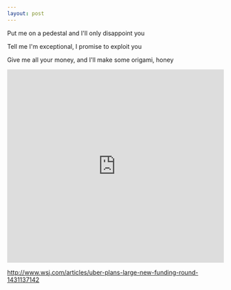 ```yaml
---
layout: post
---
```


Put me on a pedestal and I'll only disappoint you

Tell me I'm exceptional, I promise to exploit you

Give me all your money, and I'll make some origami, honey

<iframe width="100%" height="450" scrolling="no" frameborder="no" src="https://w.soundcloud.com/player/?url=https%3A//api.soundcloud.com/tracks/188406094&amp;auto_play=false&amp;hide_related=false&amp;show_comments=true&amp;show_user=true&amp;show_reposts=false&amp;visual=true">&nbsp;</iframe>


http://www.wsj.com/articles/uber-plans-large-new-funding-round-1431137142
